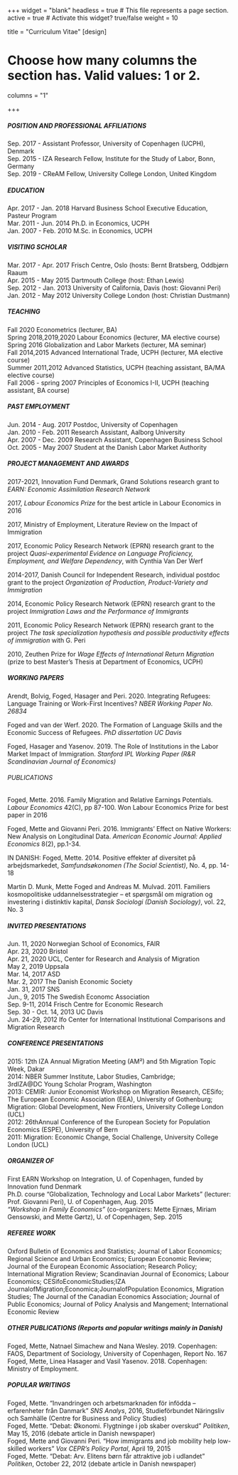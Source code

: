 +++
widget = "blank"
headless = true  # This file represents a page section.
active = true  # Activate this widget? true/false
weight = 10

title = "Curriculum Vitae"
[design]
  # Choose how many columns the section has. Valid values: 1 or 2.
  columns = "1"
  
+++

##### POSITION AND PROFESSIONAL AFFILIATIONS

Sep. 2017 -   Assistant Professor, University of Copenhagen (UCPH), Denmark  
Sep. 2015 -   IZA Research Fellow, Institute for the Study of Labor, Bonn, Germany  
Sep. 2019 -   CReAM Fellow, University College London, United Kingdom   

##### EDUCATION 

Apr. 2017 - Jan. 2018    Harvard Business School Executive Education, Pasteur Program      
Mar. 2011 - Jun. 2014    Ph.D. in Economics, UCPH    
Jan. 2007 - Feb. 2010    M.Sc. in Economics, UCPH      

##### VISITING SCHOLAR  

Mar. 2017 - Apr. 2017    Frisch Centre, Oslo (hosts: Bernt Bratsberg, Oddbjørn Raaum    
Apr. 2015 - May  2015    Dartmouth College (host: Ethan Lewis)     
Sep. 2012 - Jan. 2013    University of California, Davis (host: Giovanni Peri)     
Jan. 2012 - May  2012    University College London (host: Christian Dustmann)   

##### TEACHING   

Fall 2020                Econometrics (lecturer, BA)     
Spring 2018,2019,2020    Labour Economics (lecturer, MA elective course)     
Spring 2016              Globalization and Labor Markets (lecturer, MA seminar)     
Fall 2014,2015           Advanced International Trade, UCPH (lecturer, MA elective course)     
Summer 2011,2012         Advanced Statistics, UCPH  (teaching assistant, BA/MA elective course)     
Fall 2006 - spring 2007  Principles of Economics I-II, UCPH (teaching assistant, BA course)   

##### PAST EMPLOYMENT    
Jun. 2014 - Aug. 2017   Postdoc, University of Copenhagen   
Jan. 2010 - Feb. 2011   Research Assistant, Aalborg University  
Apr. 2007 - Dec. 2009   Research Assistant, Copenhagen Business School      
Oct. 2005 - May  2007   Student at the Danish Labor Market Authority   

##### PROJECT MANAGEMENT AND AWARDS

2017-2021, Innovation Fund Denmark, Grand Solutions research grant to *EARN: Economic Assimilation Research Network*

2017, *Labour Economics Prize* for the best article in Labour Economics in 2016 

2017, Ministry of Employment, Literature Review on the Impact of Immigration 

2017, Economic Policy Research Network (EPRN) research grant to the project *Quasi-experimental Evidence on Language Proficiency, Employment, and Welfare Dependency*, with Cynthia Van Der Werf

2014-2017, Danish Council for Independent Research, individual postdoc grant to the project *Organization of Production, Product-Variety and Immigration*

2014, Economic Policy Research Network (EPRN) research grant to the project *Immigration Laws and the Performance of Immigrants*

2011, Economic Policy Research Network (EPRN) research grant to the project *The task specialization hypothesis and possible productivity effects of immigration* with G. Peri

2010, Zeuthen Prize for *Wage Effects of International Return Migration* (prize to best Master’s Thesis at Department of Economics, UCPH)

##### WORKING PAPERS

Arendt, Bolvig, Foged, Hasager and Peri. 2020. Integrating Refugees: Language Training or Work-First Incentives? *NBER Working Paper No. 26834* 

Foged and van der Werf. 2020. The Formation of Language Skills and the Economic Success of Refugees. *PhD dissertation UC Davis*

Foged, Hasager and Yasenov. 2019. The Role of Institutions in the Labor Market Impact of Immigration. *Stanford IPL Working Paper (R&R Scandinavian Journal of Economics)*

###### PUBLICATIONS 

Foged, Mette. 2016. Family Migration and Relative Earnings Potentials. *Labour Economics* 42(C), pp 87-100. Won Labour Economics Prize for best paper in 2016 

Foged, Mette and Giovanni Peri. 2016. Immigrants’ Effect on Native Workers: New Analysis on Longitudinal Data. *American Economic Journal: Applied Economics* 8(2), pp.1-34. 

IN DANISH: Foged, Mette. 2014. Positive effekter af diversitet på arbejdsmarkedet, *Samfundsøkonomen (The Social Scientist)*, No. 4, pp. 14-18 

Martin D. Munk, Mette Foged and Andreas M. Mulvad. 2011. Familiers kosmopolitiske uddannelsesstrategier – et spørgsmål om migration og investering i distinktiv kapital,  *Dansk Sociologi (Danish Sociology)*, vol. 22, No. 3

##### INVITED PRESENTATIONS

Jun. 11, 2020               Norwegian School of Economics, FAIR  
Apr. 23, 2020               Bristol     
Apr. 21, 2020               UCL, Center for Research and Analysis of Migration  
May 2, 2019                 Uppsala      
Mar. 14, 2017               ASD      
Mar. 2, 2017                The Danish Economic Society      
Jan. 31, 2017               SNS      
Jun., 9, 2015               The Swedish Economc Association      
Sep. 9-11, 2014             Frisch Centre for Economic Research      
Sep. 30 - Oct. 14, 2013     UC Davis      
Jun. 24-29, 2012            Ifo Center for International Institutional Comparisons and Migration Research  

##### CONFERENCE PRESENTATIONS    
2015: 12th IZA Annual Migration Meeting (AM²) and 5th Migration Topic Week, Dakar  
2014: NBER Summer Institute, Labor Studies, Cambridge;  
      3rdIZA@DC Young Scholar Program, Washington     
2013: CEMIR: Junior Economist Workshop on Migration Research, CESifo;   
      The European Economic Association (EEA), University of Gothenburg;    
      Migration: Global Development, New Frontiers, University College London (UCL)      
2012: 26thAnnual Conference of the European Society for Population Economics (ESPE), University of Bern      
2011: Migration: Economic Change, Social Challenge, University College London (UCL)   

##### ORGANIZER OF
First EARN Workshop on Integration, U. of Copenhagen, funded by Innovation fund Denmark   
Ph.D. course “Globalization, Technology and Local Labor Markets”  (lecturer: Prof. Giovanni Peri), U. of Copenhagen, Aug. 2015    
*“Workshop in Family Economics”* (co-organizers: Mette Ejrnæs, Miriam Gensowski, and Mette Gørtz), U. of Copenhagen, Sep. 2015   

##### REFEREE WORK  
Oxford Bulletin of Economics and Statistics; Journal of Labor Economics; Regional Science and Urban Economics; European Economic Review; Journal of the European Economic Association; Research Policy; International Migration Review; Scandinavian Journal of Economics; Labour Economics; CESifoEconomicStudies;IZA JournalofMigration;Economica;JournalofPopulation Economics, Migration Studies; The Journal of the Canadian Economics Association; Journal of Public Economics; Journal of Policy Analysis and Mangement; International Economic Review

##### OTHER PUBLICATIONS (Reports and popular writings mainly in Danish)
Foged, Mette, Natnael Simachew and Nana Wesley. 2019. Copenhagen: FAOS, Department of Sociology, University of Copenhagen, Report No. 167   
Foged, Mette, Linea Hasager and Vasil Yasenov. 2018. Copenhagen: Ministry of Employment.   

##### POPULAR WRITINGS     
Foged, Mette. “Invandringen och arbetsmarknaden för infödda – erfarenheter från Danmark” *SNS Analys*, 2016, Studieförbundet Näringsliv och Samhälle (Centre for Business and Policy Studies)      
Foged, Mette. “Debat: Økonomi. Flygtninge i job skaber overskud” *Politiken*, May 15, 2016  (debate article in Danish newspaper)    
Foged, Mette and Giovanni Peri. “How immigrants and job mobility help low-skilled workers”  *Vox CEPR’s Policy Portal*, April 19, 2015     
Foged, Mette. “Debat: Arv. Elitens børn får attraktive job i udlandet” *Politiken*, October 22, 2012  (debate article in Danish newspaper)  
